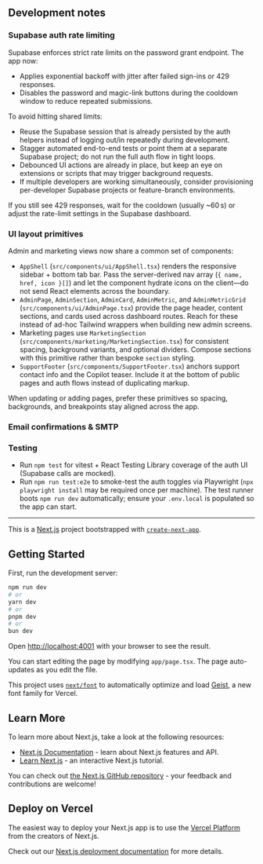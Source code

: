 ## Development notes

### Supabase auth rate limiting

Supabase enforces strict rate limits on the password grant endpoint. The app now:

- Applies exponential backoff with jitter after failed sign-ins or 429 responses.
- Disables the password and magic-link buttons during the cooldown window to reduce repeated submissions.

To avoid hitting shared limits:

- Reuse the Supabase session that is already persisted by the auth helpers instead of logging out/in repeatedly during development.
- Stagger automated end-to-end tests or point them at a separate Supabase project; do not run the full auth flow in tight loops.
- Debounced UI actions are already in place, but keep an eye on extensions or scripts that may trigger background requests.
- If multiple developers are working simultaneously, consider provisioning per-developer Supabase projects or feature-branch environments.

If you still see 429 responses, wait for the cooldown (usually ~60 s) or adjust the rate-limit settings in the Supabase dashboard.

### UI layout primitives

Admin and marketing views now share a common set of components:

- `AppShell` (`src/components/ui/AppShell.tsx`) renders the responsive sidebar + bottom tab bar. Pass the server-derived nav array (`{ name, href, icon }[]`) and let the component hydrate icons on the client—do not send React elements across the boundary.
- `AdminPage`, `AdminSection`, `AdminCard`, `AdminMetric`, and `AdminMetricGrid` (`src/components/ui/AdminPage.tsx`) provide the page header, content sections, and cards used across dashboard routes. Reach for these instead of ad-hoc Tailwind wrappers when building new admin screens.
- Marketing pages use `MarketingSection` (`src/components/marketing/MarketingSection.tsx`) for consistent spacing, background variants, and optional dividers. Compose sections with this primitive rather than bespoke `section` styling.
- `SupportFooter` (`src/components/SupportFooter.tsx`) anchors support contact info and the Copilot teaser. Include it at the bottom of public pages and auth flows instead of duplicating markup.

When updating or adding pages, prefer these primitives so spacing, backgrounds, and breakpoints stay aligned across the app.

### Email confirmations & SMTP

### Testing

- Run `npm test` for vitest + React Testing Library coverage of the auth UI (Supabase calls are mocked).
- Run `npm run test:e2e` to smoke-test the auth toggles via Playwright (`npx playwright install` may be required once per machine). The test runner boots `npm run dev` automatically; ensure your `.env.local` is populated so the app can start.

---

This is a [Next.js](https://nextjs.org) project bootstrapped with [`create-next-app`](https://nextjs.org/docs/app/api-reference/cli/create-next-app).

## Getting Started

First, run the development server:

```bash
npm run dev
# or
yarn dev
# or
pnpm dev
# or
bun dev
```

Open [http://localhost:4001](http://localhost:4001) with your browser to see the result.

You can start editing the page by modifying `app/page.tsx`. The page auto-updates as you edit the file.

This project uses [`next/font`](https://nextjs.org/docs/app/building-your-application/optimizing/fonts) to automatically optimize and load [Geist](https://vercel.com/font), a new font family for Vercel.

## Learn More

To learn more about Next.js, take a look at the following resources:

- [Next.js Documentation](https://nextjs.org/docs) - learn about Next.js features and API.
- [Learn Next.js](https://nextjs.org/learn) - an interactive Next.js tutorial.

You can check out [the Next.js GitHub repository](https://github.com/vercel/next.js) - your feedback and contributions are welcome!

## Deploy on Vercel

The easiest way to deploy your Next.js app is to use the [Vercel Platform](https://vercel.com/new?utm_medium=default-template&filter=next.js&utm_source=create-next-app&utm_campaign=create-next-app-readme) from the creators of Next.js.

Check out our [Next.js deployment documentation](https://nextjs.org/docs/app/building-your-application/deploying) for more details.
